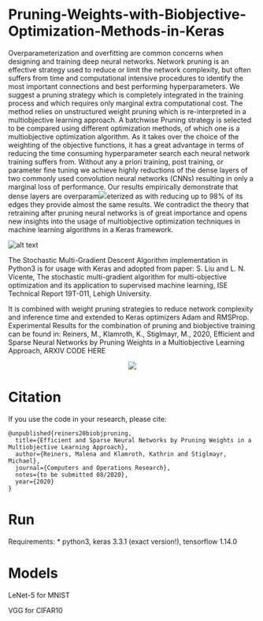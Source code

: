 # Pruning-Weights-with-Biobjective-Optimization-Methods-in-Keras
Overparameterization and overfitting are common concerns when designing and training deep neural networks. Network pruning is an effective strategy used to reduce or limit the network complexity, but often suffers from time and computational intensive procedures to identify the most important connections and best performing hyperparameters. We suggest a pruning strategy which is completely integrated in the training process and which requires only marginal extra computational cost. The method relies on unstructured weight pruning which is re-interpreted in a multiobjective learning approach. A batchwise Pruning strategy is selected to be compared using different optimization methods, of which one is a multiobjective optimization algorithm. As it takes over the choice of the weighting of the objective functions, it has a great advantage in terms of reducing the time consuming hyperparameter search each neural network training suffers from. Without any a priori training, post training, or parameter fine tuning we achieve highly reductions of the dense layers of two commonly used convolution neural networks (CNNs) resulting in only a marginal loss of performance. Our results empirically demonstrate that dense layers are overparam<img src="http://some_place.com/image.png" />eterized as with reducing up to 98% of its edges they provide almost the same results. We contradict the theory that retraining after pruning neural networks is of great importance and opens new insights into the usage of multiobjective optimization techniques in machine learning algorithms in a Keras framework.  

![alt text](https://github.com/malena1906/Pruning-Algorithms-with-SMGD-in-Keras/blob/master/Figure1TowardsEfficientNetworkArchitectures.png?raw=true)



The Stochastic Multi-Gradient Descent Algorithm implementation in Python3 is for usage with Keras and adopted from paper:
S. Liu and L. N. Vicente, The stochastic multi-gradient algorithm for multi-objective optimization and its application to supervised machine learning, ISE Technical Report 19T-011, Lehigh University.

It is combined with weight pruning strategies to reduce network complexity and inference time and extended to Keras optimizers Adam and RMSProp.
Experimental Results for the combination of pruning and biobjective training can be found in: 
Reiners, M., Klamroth, K., Stiglmayr, M., 2020, Efficient and Sparse Neural Networks by Pruning Weights in a Multiobjective Learning Approach, ARXIV CODE HERE

<p align="center">
  <img src="https://github.com/malena1906/Pruning-Algorithms-with-SMGD-in-Keras/blob/master/pareto-front-with-knee.png?raw=true" />
</p>

# Citation

If you use the code in your research, please cite:

	@unpublished{reiners20biobjpruning,
	  title={Efficient and Sparse Neural Networks by Pruning Weights in a Multiobjective Learning Approach},
	  author={Reiners, Malena and Klamroth, Kathrin and Stiglmayr, Michael},
	  journal={Computers and Operations Research},
	  notes={to be submitted 08/2020},
	  year={2020}
	}

# Run

Requirements:
    * python3, keras 3.3.1 (exact version!), tensorflow 1.14.0

# Models

LeNet-5 for MNIST

VGG for CIFAR10

